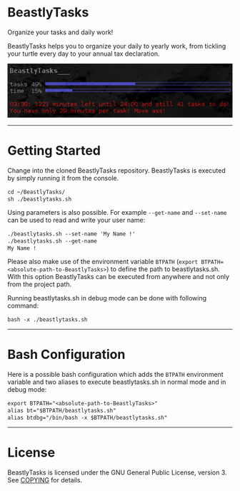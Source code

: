 # BeastlyTasks

Organize your tasks and daily work!

BeastlyTasks helps you to organize your daily to yearly work, from tickling
your turtle every day to your annual tax declaration.

![conky](/docs/images/conky_bt.jpg)

***

# Getting Started

Change into the cloned BeastlyTasks repository. BeastlyTasks is executed by
simply running it from the console.

    cd ~/BeastlyTasks/
    sh ./beastlytasks.sh

Using parameters is also possible. For example `--get-name` and `--set-name`
can be used to read and write your user name:

    ./beastlytasks.sh --set-name 'My Name !'
    ./beastlytasks.sh --get-name
    My Name !

Please also make use of the environment variable `BTPATH`
(`export BTPATH=<absolute-path-to-BeastlyTasks>`) to define the path to
beastlytasks.sh. With this option BeastlyTasks can be executed from anywhere
and not only from the project path.

Running beastlytasks.sh in debug mode can be done with following command:

    bash -x ./beastlytasks.sh

***

# Bash Configuration

Here is a possible bash configuration which adds the `BTPATH` environment
variable and two aliases to execute beastlytasks.sh in normal mode and in debug
mode:

    export BTPATH="<absolute-path-to-BeastlyTasks>"
    alias bt="$BTPATH/beastlytasks.sh"
    alias btdbg="/bin/bash -x $BTPATH/beastlytasks.sh"

***

# License

BeastlyTasks is licensed under the GNU General Public License, version 3. See
[COPYING](https://github.com/tko79/BeastlyTasks/blob/master/COPYING) for
details.
